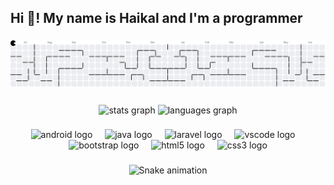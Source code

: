 <h2 align="left">Hi 👋! My name is Haikal and I'm a programmer</h2>

###

<picture>
  <source media="(prefers-color-scheme: dark)" srcset="https://raw.githubusercontent.com/mhaikalalmacca/mhaikalalmacca/output/pacman-contribution-graph-dark.svg">
  <source media="(prefers-color-scheme: light)" srcset="https://raw.githubusercontent.com/mhaikalalmacca/mhaikalalmacca/output/pacman-contribution-graph.svg">
  <img alt="pacman contribution graph" src="https://raw.githubusercontent.com/mhaikalalmacca/mhaikalalmacca/output/pacman-contribution-graph.svg">
</picture>

###

<div align="center">
  <img src="https://github-readme-stats.vercel.app/api?username=mhaikalalmacca&hide_title=false&hide_rank=false&show_icons=true&include_all_commits=true&count_private=true&disable_animations=false&theme=dracula&locale=en&hide_border=false&order=1" height="150" alt="stats graph"  />
  <img src="https://github-readme-stats.vercel.app/api/top-langs?username=mhaikalalmacca&locale=en&hide_title=false&layout=compact&card_width=320&langs_count=5&theme=dracula&hide_border=false&order=2" height="150" alt="languages graph"  />
</div>

###

<div align="center">
  <img src="https://cdn.jsdelivr.net/gh/devicons/devicon/icons/android/android-original.svg" height="40" alt="android logo"  />
  <img width="12" />
  <img src="https://cdn.jsdelivr.net/gh/devicons/devicon/icons/java/java-original.svg" height="40" alt="java logo"  />
  <img width="12" />
  <img src="https://cdn.jsdelivr.net/gh/devicons/devicon/icons/laravel/laravel-original.svg" height="40" alt="laravel logo"  />
  <img width="12" />
  <img src="https://cdn.jsdelivr.net/gh/devicons/devicon/icons/vscode/vscode-original.svg" height="40" alt="vscode logo"  />
  <img width="12" />
  <img src="https://cdn.jsdelivr.net/gh/devicons/devicon/icons/bootstrap/bootstrap-original.svg" height="40" alt="bootstrap logo"  />
  <img width="12" />
  <img src="https://cdn.jsdelivr.net/gh/devicons/devicon/icons/html5/html5-original.svg" height="40" alt="html5 logo"  />
  <img width="12" />
  <img src="https://cdn.jsdelivr.net/gh/devicons/devicon/icons/css3/css3-original.svg" height="40" alt="css3 logo"  />
</div>

###

<div align="center">
<img src="https://raw.githubusercontent.com/mhaikalalmacca/mhaikalalmacca/output/snake.svg" alt="Snake animation" />
</div>

